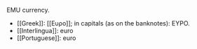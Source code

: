 EMU currency.

* [[Greek]]: [[Ευρο]]; in capitals (as on the banknotes): ΕΥΡΟ.
* [[Interlingua]]: euro
* [[Portuguese]]: euro